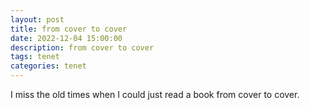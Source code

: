```yaml
---
layout: post
title: from cover to cover
date: 2022-12-04 15:00:00
description: from cover to cover
tags: tenet
categories: tenet
---
```


I miss the old times when I could just read a book from cover to cover.
